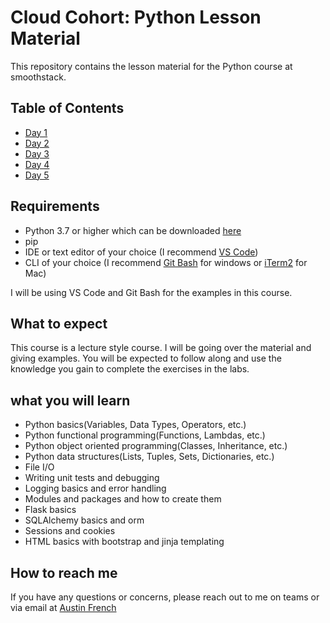 <style> .markdown-body { font-size: 1em; } .markdown-body h1 { color: #409f42; } .markdown-body h2 { color: #409f42; } .markdown-body h3 { text-decoration: underline; } .markdown-body p { color: #909090 } </style>


# Cloud Cohort: Python Lesson Material

This repository contains the lesson material for the Python course at smoothstack.

## Table of Contents

- [Day 1](day_1/README.md)
- [Day 2](day_2/README.md)
- [Day 3](day_3/README.md)
- [Day 4](day_4/README.md)
- [Day 5](day_5/README.md)

## Requirements

- Python 3.7 or higher which can be downloaded [here](https://www.python.org/downloads/)
- pip
- IDE or text editor of your choice (I recommend [VS Code](https://code.visualstudio.com/))
- CLI of your choice (I recommend [Git Bash](https://gitforwindows.org/) for windows or [iTerm2](https://iterm2.com/) for Mac)

I will be using VS Code and Git Bash for the examples in this course.

## What to expect

This course is a lecture style course. I will be going over the material and giving examples. You will be expected to follow along and use the knowledge you gain to complete the exercises in the labs.

## what you will learn

- Python basics(Variables, Data Types, Operators, etc.)
- Python functional programming(Functions, Lambdas, etc.)
- Python object oriented programming(Classes, Inheritance, etc.)
- Python data structures(Lists, Tuples, Sets, Dictionaries, etc.)
- File I/O
- Writing unit tests and debugging
- Logging basics and error handling
- Modules and packages and how to create them
- Flask basics
- SQLAlchemy basics and orm
- Sessions and cookies
- HTML basics with bootstrap and jinja templating

## How to reach me

If you have any questions or concerns, please reach out to me on teams or via email at [Austin French](mailto:austin.french@smoothstack.com)

